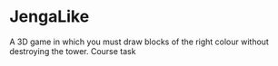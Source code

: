 # JengaLike
A 3D game in which you must draw blocks of the right colour without destroying the tower. Course task
